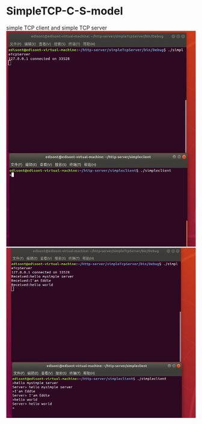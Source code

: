 # SimpleTCP-C-S-model
simple TCP client and simple TCP server
![image](https://github.com/EddieTTT/SimpleTCP-C-S-model/blob/main/Linux%E7%BB%88%E7%AB%AF/Linux1.png)
![image](https://github.com/EddieTTT/SimpleTCP-C-S-model/blob/main/Linux%E7%BB%88%E7%AB%AF/Linux2.png)
